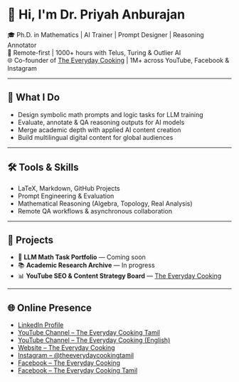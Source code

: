 # 👋 Hi, I'm Dr. Priyah Anburajan

🎓 Ph.D. in Mathematics | AI Trainer | Prompt Designer | Reasoning Annotator  
📍 Remote-first | 1000+ hours with Telus, Turing & Outlier AI  
🌐 Co-founder of [The Everyday Cooking](https://www.theeverydaycooking.com) | 1M+ across YouTube, Facebook & Instagram

---

## 🧠 What I Do

- Design symbolic math prompts and logic tasks for LLM training  
- Evaluate, annotate & QA reasoning outputs for AI models  
- Merge academic depth with applied AI content creation  
- Build multilingual digital content for global audiences  

---

## 🛠️ Tools & Skills

- LaTeX, Markdown, GitHub Projects  
- Prompt Engineering & Evaluation  
- Mathematical Reasoning (Algebra, Topology, Real Analysis)  
- Remote QA workflows & asynchronous collaboration  

---

## 📂 Projects

- 🔢 **LLM Math Task Portfolio** — Coming soon  
- 📚 **Academic Research Archive** — In progress  
- 📊 **YouTube SEO & Content Strategy Board** — [The Everyday Cooking](https://www.theeverydaycooking.com)

---

## 🌐 Online Presence

- [LinkedIn Profile](https://www.linkedin.com/in/priyahanburajan/)
- [YouTube Channel – The Everyday Cooking Tamil](https://www.youtube.com/@theeverydaycookingtamil)
- [YouTube Channel – The Everyday Cooking (English)](https://www.youtube.com/@theeverydaycookingchannel)
- [Website – The Everyday Cooking](https://www.theeverydaycooking.com)
- [Instagram – @theeverydaycookingtamil](https://www.instagram.com/theeverydaycookingtamil)
- [Facebook – The Everyday Cooking](https://www.facebook.com/theeverydaycooking)
- [Facebook – The Everyday Cooking Tamil](https://www.facebook.com/theeverydaycookingtamil)

